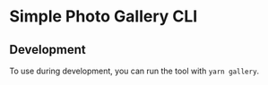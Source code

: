 # Simple Photo Gallery CLI

## Development

To use during development, you can run the tool with `yarn gallery`.
